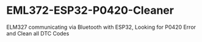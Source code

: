 # EML372-ESP32-P0420-Cleaner
ELM327 communicating via Bluetooth with ESP32, Looking for P0420 Error and Clean all DTC Codes 
